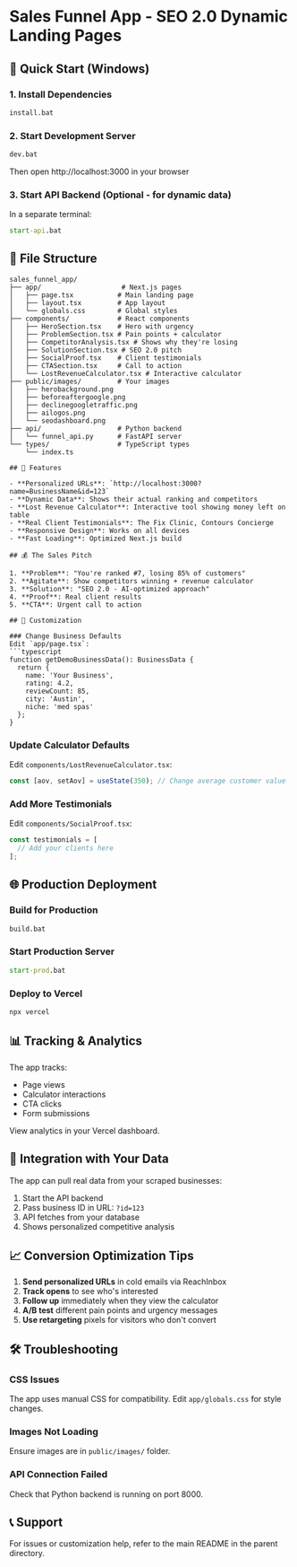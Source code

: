 # Sales Funnel App - SEO 2.0 Dynamic Landing Pages

## 🚀 Quick Start (Windows)

### 1. Install Dependencies
```cmd
install.bat
```

### 2. Start Development Server
```cmd
dev.bat
```

Then open http://localhost:3000 in your browser

### 3. Start API Backend (Optional - for dynamic data)
In a separate terminal:
```cmd
start-api.bat
```

## 📁 File Structure

```
sales_funnel_app/
├── app/                    # Next.js pages
│   ├── page.tsx           # Main landing page
│   ├── layout.tsx         # App layout
│   └── globals.css        # Global styles
├── components/            # React components
│   ├── HeroSection.tsx    # Hero with urgency
│   ├── ProblemSection.tsx # Pain points + calculator
│   ├── CompetitorAnalysis.tsx # Shows why they're losing
│   ├── SolutionSection.tsx # SEO 2.0 pitch
│   ├── SocialProof.tsx    # Client testimonials
│   ├── CTASection.tsx     # Call to action
│   └── LostRevenueCalculator.tsx # Interactive calculator
├── public/images/         # Your images
│   ├── herobackground.png
│   ├── beforeaftergoogle.png
│   ├── declinegoogletraffic.png
│   ├── ailogos.png
│   └── seodashboard.png
├── api/                   # Python backend
│   └── funnel_api.py      # FastAPI server
└── types/                 # TypeScript types
    └── index.ts

## 🎯 Features

- **Personalized URLs**: `http://localhost:3000?name=BusinessName&id=123`
- **Dynamic Data**: Shows their actual ranking and competitors
- **Lost Revenue Calculator**: Interactive tool showing money left on table
- **Real Client Testimonials**: The Fix Clinic, Contours Concierge
- **Responsive Design**: Works on all devices
- **Fast Loading**: Optimized Next.js build

## 💰 The Sales Pitch

1. **Problem**: "You're ranked #7, losing 85% of customers"
2. **Agitate**: Show competitors winning + revenue calculator
3. **Solution**: "SEO 2.0 - AI-optimized approach"
4. **Proof**: Real client results
5. **CTA**: Urgent call to action

## 🔧 Customization

### Change Business Defaults
Edit `app/page.tsx`:
```typescript
function getDemoBusinessData(): BusinessData {
  return {
    name: 'Your Business',
    rating: 4.2,
    reviewCount: 85,
    city: 'Austin',
    niche: 'med spas'
  };
}
```

### Update Calculator Defaults
Edit `components/LostRevenueCalculator.tsx`:
```typescript
const [aov, setAov] = useState(350); // Change average customer value
```

### Add More Testimonials
Edit `components/SocialProof.tsx`:
```typescript
const testimonials = [
  // Add your clients here
];
```

## 🌐 Production Deployment

### Build for Production
```cmd
build.bat
```

### Start Production Server
```cmd
start-prod.bat
```

### Deploy to Vercel
```bash
npx vercel
```

## 📊 Tracking & Analytics

The app tracks:
- Page views
- Calculator interactions
- CTA clicks
- Form submissions

View analytics in your Vercel dashboard.

## 🔗 Integration with Your Data

The app can pull real data from your scraped businesses:

1. Start the API backend
2. Pass business ID in URL: `?id=123`
3. API fetches from your database
4. Shows personalized competitive analysis

## 📈 Conversion Optimization Tips

1. **Send personalized URLs** in cold emails via ReachInbox
2. **Track opens** to see who's interested
3. **Follow up** immediately when they view the calculator
4. **A/B test** different pain points and urgency messages
5. **Use retargeting** pixels for visitors who don't convert

## 🛠️ Troubleshooting

### CSS Issues
The app uses manual CSS for compatibility. Edit `app/globals.css` for style changes.

### Images Not Loading
Ensure images are in `public/images/` folder.

### API Connection Failed
Check that Python backend is running on port 8000.

## 📞 Support

For issues or customization help, refer to the main README in the parent directory.